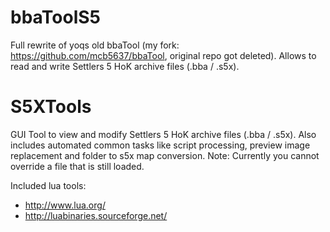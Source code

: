 # bbaToolS5

Full rewrite of yoqs old bbaTool (my fork: https://github.com/mcb5637/bbaTool, original repo got deleted).
Allows to read and write Settlers 5 HoK archive files (.bba / .s5x).

# S5XTools

GUI Tool to view and modify Settlers 5 HoK archive files (.bba / .s5x).
Also includes automated common tasks like script processing, preview image replacement and folder to s5x map conversion.
Note: Currently you cannot override a file that is still loaded.


Included lua tools:
- http://www.lua.org/
- http://luabinaries.sourceforge.net/
